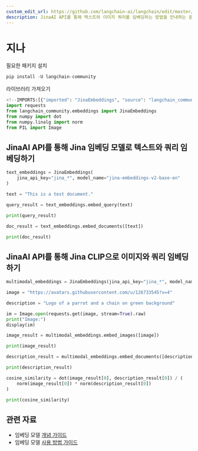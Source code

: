 ```yaml
---
custom_edit_url: https://github.com/langchain-ai/langchain/edit/master/docs/docs/integrations/text_embedding/jina.ipynb
description: JinaAI API를 통해 텍스트와 이미지 쿼리를 임베딩하는 방법을 안내하는 문서입니다.
---
```


# 지나

필요한 패키지 설치

```python
pip install -U langchain-community
```


라이브러리 가져오기

```python
<!--IMPORTS:[{"imported": "JinaEmbeddings", "source": "langchain_community.embeddings", "docs": "https://api.python.langchain.com/en/latest/embeddings/langchain_community.embeddings.jina.JinaEmbeddings.html", "title": "Jina"}]-->
import requests
from langchain_community.embeddings import JinaEmbeddings
from numpy import dot
from numpy.linalg import norm
from PIL import Image
```


## JinaAI API를 통해 Jina 임베딩 모델로 텍스트와 쿼리 임베딩하기

```python
text_embeddings = JinaEmbeddings(
    jina_api_key="jina_*", model_name="jina-embeddings-v2-base-en"
)
```


```python
text = "This is a test document."
```


```python
query_result = text_embeddings.embed_query(text)
```


```python
print(query_result)
```


```python
doc_result = text_embeddings.embed_documents([text])
```


```python
print(doc_result)
```


## JinaAI API를 통해 Jina CLIP으로 이미지와 쿼리 임베딩하기

```python
multimodal_embeddings = JinaEmbeddings(jina_api_key="jina_*", model_name="jina-clip-v1")
```


```python
image = "https://avatars.githubusercontent.com/u/126733545?v=4"

description = "Logo of a parrot and a chain on green background"

im = Image.open(requests.get(image, stream=True).raw)
print("Image:")
display(im)
```


```python
image_result = multimodal_embeddings.embed_images([image])
```


```python
print(image_result)
```


```python
description_result = multimodal_embeddings.embed_documents([description])
```


```python
print(description_result)
```


```python
cosine_similarity = dot(image_result[0], description_result[0]) / (
    norm(image_result[0]) * norm(description_result[0])
)
```


```python
print(cosine_similarity)
```


## 관련 자료

- 임베딩 모델 [개념 가이드](/docs/concepts/#embedding-models)
- 임베딩 모델 [사용 방법 가이드](/docs/how_to/#embedding-models)